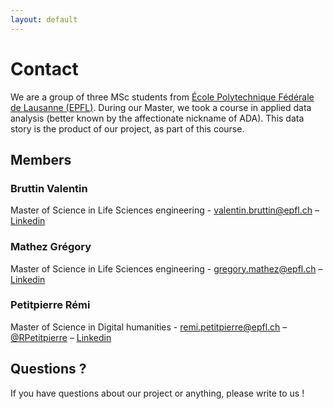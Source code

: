 ```yaml
---
layout: default
---
```

# Contact

We are a group of three MSc students from <a href="https://epfl.ch/">École Polytechnique Fédérale de Lausanne (EPFL)</a>. During our Master, we took a course in applied data analysis (better known by the affectionate nickname of ADA). This data story is the product of our project, as part of this course.

## Members

### Bruttin Valentin
Master of Science in Life Sciences engineering - <a href="mailto:valentin.bruttin@epfl.ch">valentin.bruttin@epfl.ch</a> – <a href="https://www.linkedin.com/in/valentin-bruttin/" target= "blanck_">Linkedin</a>

### Mathez Grégory
Master of Science in Life Sciences engineering - <a href="mailto:gregory.mathez@epfl.ch">gregory.mathez@epfl.ch</a> – <a href="https://www.linkedin.com/in/grégory-mathez-3096a09a/" target= "blanck_">Linkedin</a><br>

### Petitpierre Rémi 
Master of Science in Digital humanities - <a href="mailto:remi.petitpierre@epfl.ch">remi.petitpierre@epfl.ch</a> – <a href="https://twitter.com/RPetitpierre" target= "blanck_">@RPetitpierre</a> – <a href="https://www.linkedin.com/in/rpetitpierre/" target= "blanck_">Linkedin</a>

## Questions ?
If you have questions about our project or anything, please write to us ! 

